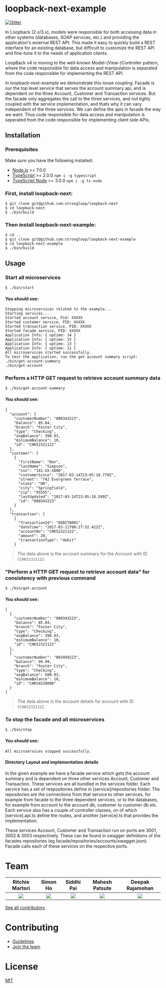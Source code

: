 # loopback-next-example

[![Gitter](https://img.shields.io/gitter/room/nwjs/nw.js.svg)](https://gitter.im/strongloop/loopback)

In Loopback (2.x/3.x), models were responsible for both accessing data in other systems (databases, SOAP services, etc.) and providing the application's external REST API. This made it easy to quickly build a REST interface for an existing database, but difficult to customize the REST API and fine-tune it to the needs of application clients.

LoopBack v4 is moving to the well-known Model-(View-)Controller pattern, where the code responsible for data access and manipulation is separated from the code responsible for implementing the REST API.

In loopback-next-example we demonstrate this loose coupling. Facade is our the top level service that serves the account summary api, and is dependent on the three Account, Customer and Transaction services. But the facade only aggregates the call to the three services, and not tighly coupled with the service implementation, and thats why it can vary independent of the three services. We can define the apis in facade the way we want. Thus code responsible for data access and manipulation is seperated from the code responsible for implementing client side APIs.

## Installation
### Prerequisites

Make sure you have the following installed: 

- [Node.js](https://nodejs.org) >= 7.0.0
- [TypeScript](https://www.typescriptlang.org/) >= 2.0.0 `npm i -g typescript`
- [TypeScript Node](https://github.com/TypeStrong/ts-node) >= 3.0.0 `npm i -g ts-node`

### First, install loopback-next:

```
$ git clone git@github.com:strongloop/loopback-next
$ cd loopback-next
$ ./bin/build
```

### Then install loopback-next-example:

```
$ cd ..
$ git clone git@github.com:strongloop/loopback-next-example
$ cd loopback-next-example
$ ./bin/build
```

## Usage
### Start all microservices

```
$ ./bin/start
```

#### You should see:

```
Stopping microservices related to the example...
Starting services...
Started account service, Pid: XXXXX
Started customer service, PID: XXXXX
Started transaction service, PID: XXXXX
Started facade service, PID: XXXXX
Application Info: { uptime: 14 }
Application Info: { uptime: 15 }
Application Info: { uptime: 13 }
Application Info: { uptime: 11 }
All microservices started successfully.
To test the application, run the get account summary script:
./bin/get-account-summary
./bin/get-account
```

### Perform a HTTP GET request to retrieve account summary data

```
$ ./bin/get-account-summary
```

#### You should see:

```
{
  "account": {
    "customerNumber": "000343223",
    "balance": 85.84,
    "branch": "Foster City",
    "type": "Checking",
    "avgBalance": 398.93,
    "minimumBalance": 10,
    "id": "CHK52321122"
  },
  "customer": [
    {
      "firstName": "Ron",
      "lastName": "Simpson",
      "ssn": "141-XX-X800",
      "customerSince": "2017-03-14T23:05:18.779Z",
      "street": "742 Evergreen Terrace",
      "state": "OR",
      "city": "Springfield",
      "zip": "95555",
      "lastUpdated": "2017-03-14T23:05:18.599Z",
      "id": "000343223"
    }
  ],
  "transaction": [
    {
      "TransactionId": "DEBIT0001",
      "dateTime": "2017-03-11T00:27:52.422Z",
      "accountNo": "CHK52321122",
      "amount": 20,
      "transactionType": "debit"
    }
```

> The data above is the account summary for the Account with ID `CCHK52321122`.

### "Perform a HTTP GET request to retrieve account data" for consistency with previous command

```
$ ./bin/get-account
```

#### You should see:

```
[
  {
    "customerNumber": "000343223",
    "balance": 85.84,
    "branch": "Foster City",
    "type": "Checking",
    "avgBalance": 398.93,
    "minimumBalance": 10,
    "id": "CHK52321122"
  },
  {
    "customerNumber": "003499223",
    "balance": 99.99,
    "branch": "Foster City",
    "type": "Checking",
    "avgBalance": 500.93,
    "minimumBalance": 10,
    "id": "CHK54520000"
  }
]
```

> The data above is the account details for account with ID `CCHK52321122`.

### To stop the facade and all microservices

```
$ ./bin/stop
```

#### You should see:

```
All microservices stopped successfully.
```

#### Directory Layout and implementation details

In the given example we have a facade service which gets the account summary and is dependent on three other services Account, Customer and Transaction. These services are all bundled in the services folder. Each service has a set of respositories define in [service]/repositories folder. The repositories are the connections from that service to other services, for example from facade to the three dependent services, or to the databases, for example from account to the account db, customer to customer db etc. Each service also has a couple of controller classes, on of which [service].api.ts define the routes, and another [service].ts that provides the implementation.

These services Account, Customer and Transaction run on ports are 3001, 3002 & 3003 respectively. These can be found in swagger definitions of the facades repositories (eg facade/repositories/accounts/swagger.json). Facade calls each of these services on the respective ports.

# Team

Ritchie Martori|Simon Ho|Siddhi Pai|Mahesh Patsute|Deepak Rajamohan
:-:|:-:|:-:|:-:|:-:
<a href="http://github.com/ritch"><img src="https://avatars2.githubusercontent.com/u/462228?v=3&s=60">|<a href="http://github.com/superkhau"><img src="https://avatars1.githubusercontent.com/u/1617364?v=3&s=60"></a>|<a href="http://github.com/siddhipai"><img src="https://avatars0.githubusercontent.com/u/15273582?v=3&u=d53eb3a459e72484c0ffed865c4e41f9ed9b4fdf&s=60"></a>|<a href="http://github.com/mpatsute"><img src="https://avatars3.githubusercontent.com/u/24725376?v=3&s=60">|<a href="http://github.com/deepakrkris"><img src="https://avatars2.githubusercontent.com/u/7688315?v=3&s=60"></a>

[See all contributors](https://github.com/strongloop/loopback-next-example/graphs/contributors)

# Contributing

- [Guidelines](https://github.com/strongloop/loopback-next-example/wiki/Contribution-guidelines)
- [Join the team](https://github.com/strongloop/loopback-next-example/wiki/Join-the-team)

# License

[MIT](https://github.com/strongloop/loopback-next-example/blob/master/LICENSE)
